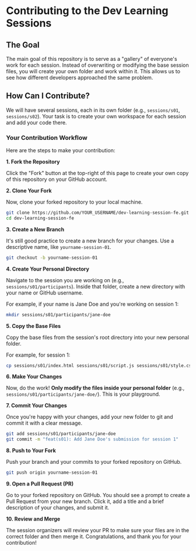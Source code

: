 # Contributing to the Dev Learning Sessions

## The Goal

The main goal of this repository is to serve as a "gallery" of everyone's work for each session. Instead of overwriting or modifying the base session files, you will create your own folder and work within it. This allows us to see how different developers approached the same problem.

## How Can I Contribute?

We will have several sessions, each in its own folder (e.g., `sessions/s01`, `sessions/s02`). Your task is to create your own workspace for each session and add your code there.

### Your Contribution Workflow

Here are the steps to make your contribution:

**1. Fork the Repository**

Click the "Fork" button at the top-right of this page to create your own copy of this repository on your GitHub account.

**2. Clone Your Fork**

Now, clone your forked repository to your local machine.

```bash
git clone https://github.com/YOUR_USERNAME/dev-learning-session-fe.git
cd dev-learning-session-fe
```

**3. Create a New Branch**

It's still good practice to create a new branch for your changes. Use a descriptive name, like `yourname-session-01`.

```bash
git checkout -b yourname-session-01
```

**4. Create Your Personal Directory**

Navigate to the session you are working on (e.g., `sessions/s01/participants`). Inside that folder, create a new directory with your name or GitHub username.

For example, if your name is Jane Doe and you're working on session 1:

```bash
mkdir sessions/s01/participants/jane-doe
```

**5. Copy the Base Files**

Copy the base files from the session's root directory into your new personal folder.

For example, for session 1:

```bash
cp sessions/s01/index.html sessions/s01/script.js sessions/s01/style.css sessions/s01/participants/jane-doe/
```

**6. Make Your Changes**

Now, do the work! **Only modify the files inside your personal folder** (e.g., `sessions/s01/participants/jane-doe/`). This is your playground.

**7. Commit Your Changes**

Once you're happy with your changes, add your new folder to git and commit it with a clear message.

```bash
git add sessions/s01/participants/jane-doe
git commit -m "feat(s01): Add Jane Doe's submission for session 1"
```

**8. Push to Your Fork**

Push your branch and your commits to your forked repository on GitHub.

```bash
git push origin yourname-session-01
```

**9. Open a Pull Request (PR)**

Go to your forked repository on GitHub. You should see a prompt to create a Pull Request from your new branch. Click it, add a title and a brief description of your changes, and submit it.

**10. Review and Merge**

The session organizers will review your PR to make sure your files are in the correct folder and then merge it. Congratulations, and thank you for your contribution!
